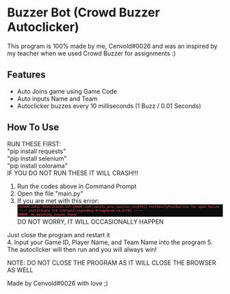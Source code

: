 
# Buzzer Bot (Crowd Buzzer Autoclicker)
This program is 100% made by me, Cenvold#0026 and was an inspired by my teacher when we used Crowd Buzzer for assignments :)

## Features
- Auto Joins game using Game Code
- Auto inputs Name and Team
- Autoclicker buzzes every 10 milliseconds (1 Buzz / 0.01 Seconds)

## How To Use
RUN THESE FIRST:  
"pip install requests"  
"pip install selenium"  
"pip install colorama"  
IF YOU DO NOT RUN THESE IT WILL CRASH!!!

1. Run the codes above in Command Prompt
2. Open the file "main.py"
3. If you are met with this error:  
![App Screenshot](https://github.com/CenvoldYT/buzzer-bot/blob/main/screenshots/Screenshot%202023-05-16%20211508.png?raw=true)
DO NOT WORRY, IT WILL OCCASIONALLY HAPPEN  
  
Just close the program and restart it  
4. Input your Game ID, Player Name, and Team Name into the program
5. The autoclicker will then run and you will always win!  

NOTE: DO NOT CLOSE THE PROGRAM AS IT WILL CLOSE THE BROWSER AS WELL  

Made by Cenvold#0026 with love ;)